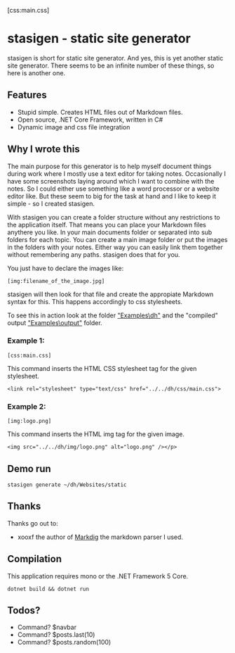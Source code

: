 
[css:main.css]

# stasigen - static site generator

stasigen is short for static site generator. And yes, this is yet another static site generator.
There seems to be an infinite number of these things, so here is another one.

## Features

- Stupid simple. Creates HTML files out of Markdown files.
- Open source, .NET Core Framework, written in C#
- Dynamic image and css file integration

## Why I wrote this

The main purpose for this generator is to help myself document things during work where I mostly use a text editor for taking notes. Occasionally I have some screenshots laying around which I want to combine with the notes. So I could either use something like a word processor or a website editor like. But these seem to big for the task at hand and I like to keep it simple - so I created stasigen.

With stasigen you can create a folder structure without any restrictions to the application itself. That means you can place your Markdown files anythere you like. In your main documents folder or separated into sub folders for each topic. You can create a main image folder or put the images in the folders with your notes. Either way you can easily link them together without remembering any paths. stasigen does that for you.

You just have to declare the images like:

```
[img:filename_of_the_image.jpg]
```

stasigen will then look for that file and create the appropiate Markdown syntax for this. This happens accordingly to css stylesheets.

To see this in action look at the folder ["Examples\dh\"](https://github.com/dahead/stasigen/tree/master/Examples) and the "compiled" output ["Examples\output"](https://github.com/dahead/stasigen/tree/master/Output/dh) folder.

### Example 1:

``` 
[css:main.css]
```

This command inserts the HTML CSS stylesheet tag for the given stylesheet.

```
<link rel="stylesheet" type="text/css" href="../../dh/css/main.css">
```

### Example 2:

``` 
[img:logo.png]
```

This command inserts the HTML img tag for the given image.

```
<img src="../../dh/img/logo.png" alt="logo.png" /></p>

```

## Demo run

``` 
stasigen generate ~/dh/Websites/static
```

## Thanks

Thanks go out to:

- xooxf the author of [Markdig](https://github.com/xoofx/markdig) the markdown parser I used.

## Compilation

This application requires mono or the .NET Framework 5 Core.

```
dotnet build && dotnet run
```

## Todos?

- Command? $navbar
- Command? $posts.last(10)
- Command? $posts.random(100)